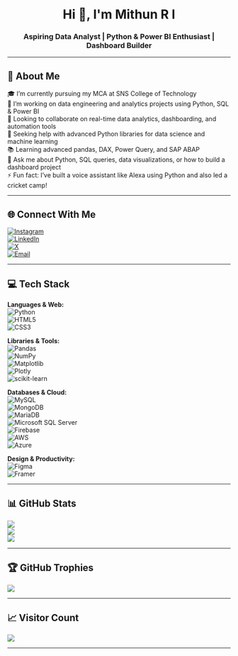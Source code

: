 <h1 align="center">Hi 👋, I'm Mithun R I</h1>
<h3 align="center">Aspiring Data Analyst | Python & Power BI Enthusiast | Dashboard Builder</h3>

---

## 💫 About Me

🎓 I’m currently pursuing my MCA at SNS College of Technology  
🧪 I’m working on data engineering and analytics projects using Python, SQL & Power BI  
🤝 Looking to collaborate on real-time data analytics, dashboarding, and automation tools  
🤔 Seeking help with advanced Python libraries for data science and machine learning  
📚 Learning advanced pandas, DAX, Power Query, and SAP ABAP  
💬 Ask me about Python, SQL queries, data visualizations, or how to build a dashboard project  
⚡ Fun fact: I’ve built a voice assistant like Alexa using Python and also led a cricket camp!  

---

## 🌐 Connect With Me

[![Instagram](https://img.shields.io/badge/Instagram-%23E4405F.svg?style=for-the-badge&logo=Instagram&logoColor=white)](https://instagram.com/mithunnnnn_)  
[![LinkedIn](https://img.shields.io/badge/LinkedIn-%230077B5.svg?style=for-the-badge&logo=linkedin&logoColor=white)](https://linkedin.com/in/mithun-r-i)  
[![X](https://img.shields.io/badge/X-black.svg?style=for-the-badge&logo=x&logoColor=white)](https://x.com/MithunRI1830)  
[![Email](https://img.shields.io/badge/Gmail-D14836?style=for-the-badge&logo=gmail&logoColor=white)](mailto:mithunri310@gmail.com)

---

## 💻 Tech Stack

**Languages & Web:**  
![Python](https://img.shields.io/badge/Python-3670A0?style=for-the-badge&logo=python&logoColor=ffdd54)  
![HTML5](https://img.shields.io/badge/html5-%23E34F26.svg?style=for-the-badge&logo=html5&logoColor=white)  
![CSS3](https://img.shields.io/badge/css3-%231572B6.svg?style=for-the-badge&logo=css3&logoColor=white)

**Libraries & Tools:**  
![Pandas](https://img.shields.io/badge/Pandas-%23150458.svg?style=for-the-badge&logo=pandas&logoColor=white)  
![NumPy](https://img.shields.io/badge/Numpy-%23013243.svg?style=for-the-badge&logo=numpy&logoColor=white)  
![Matplotlib](https://img.shields.io/badge/Matplotlib-ffffff?style=for-the-badge&logo=matplotlib&logoColor=black)  
![Plotly](https://img.shields.io/badge/Plotly-%233F4F75.svg?style=for-the-badge&logo=plotly&logoColor=white)  
![scikit-learn](https://img.shields.io/badge/scikit--learn-%23F7931E.svg?style=for-the-badge&logo=scikit-learn&logoColor=white)

**Databases & Cloud:**  
![MySQL](https://img.shields.io/badge/MySQL-4479A1.svg?style=for-the-badge&logo=mysql&logoColor=white)  
![MongoDB](https://img.shields.io/badge/MongoDB-%234ea94b.svg?style=for-the-badge&logo=mongodb&logoColor=white)  
![MariaDB](https://img.shields.io/badge/MariaDB-003545?style=for-the-badge&logo=mariadb&logoColor=white)  
![Microsoft SQL Server](https://img.shields.io/badge/Microsoft%20SQL%20Server-CC2927?style=for-the-badge&logo=microsoft%20sql%20server&logoColor=white)  
![Firebase](https://img.shields.io/badge/Firebase-%23039BE5.svg?style=for-the-badge&logo=firebase)  
![AWS](https://img.shields.io/badge/AWS-%23FF9900.svg?style=for-the-badge&logo=amazon-aws&logoColor=white)  
![Azure](https://img.shields.io/badge/Azure-%230072C6.svg?style=for-the-badge&logo=microsoftazure&logoColor=white)

**Design & Productivity:**  
![Figma](https://img.shields.io/badge/Figma-%23F24E1E.svg?style=for-the-badge&logo=figma&logoColor=white)  
![Framer](https://img.shields.io/badge/Framer-black?style=for-the-badge&logo=framer&logoColor=blue)

---

## 📊 GitHub Stats

![](https://github-readme-stats.vercel.app/api?username=Mith-1830&theme=dark&hide_border=false&show_icons=true)  
![](https://streak-stats.demolab.com?user=Mith-1830&theme=dark&hide_border=false)  
![](https://github-readme-stats.vercel.app/api/top-langs/?username=Mith-1830&theme=dark&hide_border=false&layout=compact)

---

## 🏆 GitHub Trophies

![](https://github-profile-trophy.vercel.app/?username=Mith-1830&theme=radical&no-frame=false&no-bg=true&margin-w=6)

---

## 📈 Visitor Count

[![](https://visitcount.itsvg.in/api?id=Mith-1830&icon=0&color=0)](https://visitcount.itsvg.in)

---

<!-- Powered by GPRM: https://gprm.itsvg.in -->

